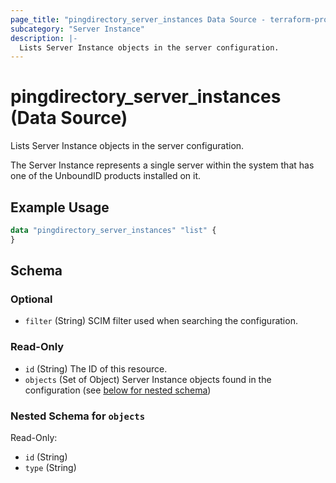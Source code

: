 ```yaml
---
page_title: "pingdirectory_server_instances Data Source - terraform-provider-pingdirectory"
subcategory: "Server Instance"
description: |-
  Lists Server Instance objects in the server configuration.
---
```


# pingdirectory_server_instances (Data Source)

Lists Server Instance objects in the server configuration.

The Server Instance represents a single server within the system that has one of the UnboundID products installed on it.

## Example Usage

```terraform
data "pingdirectory_server_instances" "list" {
}
```

<!-- schema generated by tfplugindocs -->
## Schema

### Optional

- `filter` (String) SCIM filter used when searching the configuration.

### Read-Only

- `id` (String) The ID of this resource.
- `objects` (Set of Object) Server Instance objects found in the configuration (see [below for nested schema](#nestedatt--objects))

<a id="nestedatt--objects"></a>
### Nested Schema for `objects`

Read-Only:

- `id` (String)
- `type` (String)

